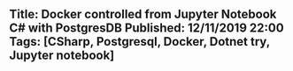 Title: Docker controlled from Jupyter Notebook C# with PostgresDB
Published: 12/11/2019 22:00
Tags: [CSharp, Postgresql, Docker, Dotnet try, Jupyter notebook] 
---